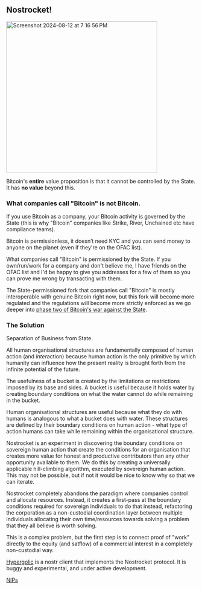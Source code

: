 ## Nostrocket!
<img width="400" alt="Screenshot 2024-08-12 at 7 16 56 PM" src="https://github.com/user-attachments/assets/a9c9cdcd-869f-4de1-b1c1-1fdfafd6a6c7">    

Bitcoin's **entire** value proposition is that it cannot be controlled by the State. It has **no value** beyond this.

### What companies call "Bitcoin" is **not** Bitcoin. 

If you use Bitcoin as a company, your Bitcoin activity is governed by the State (this is why "Bitcoin" companies like Strike, River, Unchained etc have compliance teams).

Bitcoin is permissionless, it doesn’t need KYC and you can send money to anyone on the planet (even if they're on the OFAC list). 

What companies call "Bitcoin" is permissioned by the State. If you own/run/work for a company and don't believe me, I have friends on the OFAC list and I'd be happy to give you addresses for a few of them so you can prove me wrong by transacting with them.    

The State-permissioned fork that companies call "Bitcoin" is mostly interoperable with genuine Bitcoin right now, but this fork will become more regulated and the regulations will become more strictly enforced as we go deeper into [phase two of Bitcoin's war against the State](https://www.youtube.com/watch?v=X_xgmVLyB94).

### The Solution
Separation of Business from State. 

All human organisational structures are fundamentally composed of human action (and *inter*action) because human action is the only primitive by which humanity can influence how the present reality is brought forth from the infinite potential of the future.

The usefulness of a bucket is created by the limitations or restrictions imposed by its base and sides. A bucket is useful because it holds water by creating boundary conditions on what the water cannot do while remaining in the bucket.

Human organisational structures are useful because what they do with humans is analogous to what a bucket does with water. These structures are defined by their boundary conditions on human action - what type of action humans can take while remaining within the organisational structure.

Nostrocket is an experiment in discovering the boundary conditions on sovereign human action that create the conditions for an organisation that creates more value for honest and productive contributors than any other opportunity available to them. We do this by creating a universally applicable hill-climbing algorithm, executed by sovereign human action. This may not be possible, but if not it would be nice to know why so that we can iterate. 

Nostrocket completely abandons the paradigm where companies control and allocate resources. Instead, it creates a first-pass at the boundary conditions required for sovereign individuals to do that instead, refactoring the corporation as a non-custodial coordination layer between multiple individuals allocating their own time/resources towards solving a problem that they all believe is worth solving.

This is a complex problem, but the first step is to connect proof of "work" directly to the equity (and satflow) of a commercial interest in a completely non-custodial way.

[Hypergolic](https://github.com/nostrocket/hypergolic) is a nostr client that implements the Nostrocket protocol. It is buggy and experimental, and under active development.

[NIPs](https://github.com/nostrocket/NIPS)  


